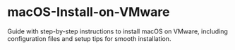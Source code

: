 # macOS-Install-on-VMware
Guide with step-by-step instructions to install macOS on VMware, including configuration files and setup tips for smooth installation.
